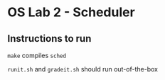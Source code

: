# OS Lab 2 - Scheduler

## Instructions to run

```make``` compiles ```sched```

```runit.sh``` and ```gradeit.sh``` should run out-of-the-box
